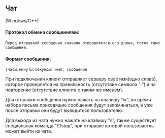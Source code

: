 ## Чат
(Windows/C++)

#### Протокол обмена сообщениями:
	Перед отправкой сообщения сначала отправляется его длина, после само сообщение.

#### Формат сообщения:
	(часы:минуты:секунды) имя: сообщение
	
При подключении клиент отправляет серверу своё имя(одно слово), 
	которое проверяется на правильность (отсутствие символа ":") 
		и на повторение (отсутствие клиента с таким же именем).
		
Для отправки сообщения нужно нажать на клавишу "w", 
	во время набора письма приходящие сообщения будут запоминаться,
		а уже после отправки они будут выводиться пользователю.
		
Для выхода из чата нужно нажать на клавишу "s",
	также существует специальная команда "/!/stop",
		при отправке которой пользоваетль может выйти из чата.